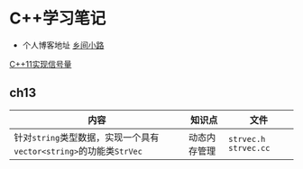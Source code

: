 # C++学习笔记

- 个人博客地址 [乡间小路](http://www.flyrie.top/)

[C++11实现信号量](https://github.com/feipxyz/C-Plus-Plus-Learning-Note/tree/master/Semaphore)

## ch13
| 内容                                                        | 知识点       | 文件               |
| ----------------------------------------------------------- | ------------ | ------------------ |
| 针对`string`类型数据，实现一个具有`vector<string>`的功能类`StrVec` | 动态内存管理 | `strvec.h` `strvec.cc` |
